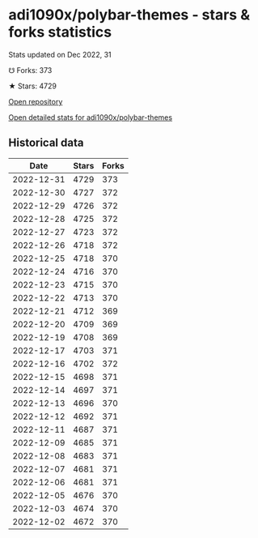 # adi1090x/polybar-themes - stars & forks statistics

Stats updated on Dec 2022, 31

☋ Forks: 373

★ Stars: 4729

[Open repository](https://github.com/adi1090x/polybar-themes)

[Open detailed stats for adi1090x/polybar-themes](https://reviewgithub.com/rep/adi1090x/polybar-themes)

## Historical data
| Date | Stars | Forks |
|------|-------|-------|
| 2022-12-31 | 4729 | 373 | 
| 2022-12-30 | 4727 | 372 | 
| 2022-12-29 | 4726 | 372 | 
| 2022-12-28 | 4725 | 372 | 
| 2022-12-27 | 4723 | 372 | 
| 2022-12-26 | 4718 | 372 | 
| 2022-12-25 | 4718 | 370 | 
| 2022-12-24 | 4716 | 370 | 
| 2022-12-23 | 4715 | 370 | 
| 2022-12-22 | 4713 | 370 | 
| 2022-12-21 | 4712 | 369 | 
| 2022-12-20 | 4709 | 369 | 
| 2022-12-19 | 4708 | 369 | 
| 2022-12-17 | 4703 | 371 | 
| 2022-12-16 | 4702 | 372 | 
| 2022-12-15 | 4698 | 371 | 
| 2022-12-14 | 4697 | 371 | 
| 2022-12-13 | 4696 | 370 | 
| 2022-12-12 | 4692 | 371 | 
| 2022-12-11 | 4687 | 371 | 
| 2022-12-09 | 4685 | 371 | 
| 2022-12-08 | 4683 | 371 | 
| 2022-12-07 | 4681 | 371 | 
| 2022-12-06 | 4681 | 371 | 
| 2022-12-05 | 4676 | 370 | 
| 2022-12-03 | 4674 | 370 | 
| 2022-12-02 | 4672 | 370 | 

